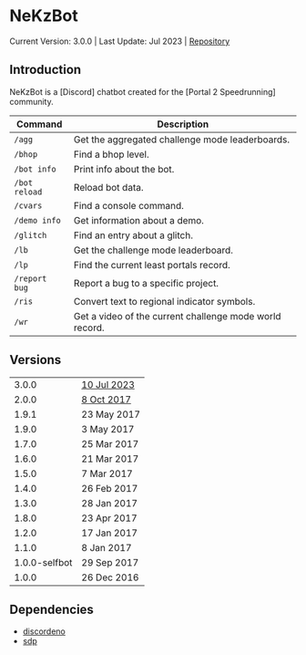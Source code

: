 # NeKzBot

Current Version: 3.0.0 | Last Update: Jul 2023 | [Repository]

[Repository]: https://github.com/NeKzor/bot

## Introduction

NeKzBot is a [Discord] chatbot created for the [Portal 2 Speedrunning]
community.

| Command       | Description                                             |
| ------------- | ------------------------------------------------------- |
| `/agg`        | Get the aggregated challenge mode leaderboards.         |
| `/bhop`       | Find a bhop level.                                      |
| `/bot info`   | Print info about the bot.                               |
| `/bot reload` | Reload bot data.                                        |
| `/cvars`      | Find a console command.                                 |
| `/demo info`  | Get information about a demo.                           |
| `/glitch`     | Find an entry about a glitch.                           |
| `/lb`         | Get the challenge mode leaderboard.                     |
| `/lp`         | Find the current least portals record.                  |
| `/report bug` | Report a bug to a specific project.                     |
| `/ris`        | Convert text to regional indicator symbols.             |
| `/wr`         | Get a video of the current challenge mode world record. |

## Versions

|               |               |
| ------------- | ------------- |
| 3.0.0         | [10 Jul 2023] |
| 2.0.0         | [8 Oct 2017]  |
| 1.9.1         | 23 May 2017   |
| 1.9.0         | 3 May 2017    |
| 1.7.0         | 25 Mar 2017   |
| 1.6.0         | 21 Mar 2017   |
| 1.5.0         | 7 Mar 2017    |
| 1.4.0         | 26 Feb 2017   |
| 1.3.0         | 28 Jan 2017   |
| 1.8.0         | 23 Apr 2017   |
| 1.2.0         | 17 Jan 2017   |
| 1.1.0         | 8 Jan 2017    |
| 1.0.0-selfbot | 29 Sep 2017   |
| 1.0.0         | 26 Dec 2016   |

[10 Jul 2023]: https://github.com/NeKzor/bot/commit/1b3c7c129c7e1467dd3c18fb3192fb48d43cd529
[8 Oct 2017]: https://github.com/NeKzor/NeKzBot/commit/95c18cf97f3c95485cbf3f621afde819d516f1e2

## Dependencies

- [discordeno]
- [sdp]

[discordeno]: https://github.com/discordeno/discordeno
[sdp]: https://github.com/NeKzor/sdp
